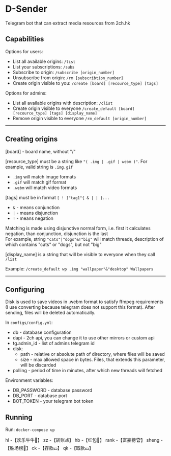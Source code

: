 # D-Sender

Telegram bot that can extract media resources from 2ch.hk

## Capabilities

Options for users:
* List all available origins: `/list`
* List your subscriptions: `/subs`
* Subscribe to origin: `/subscribe [origin_number]`
* Unsubscribe from origin: `/rm [subscribtion_number]`
* Create origin visible to you: `/create [board] [recource_type] [tags]`

Options for admins:
* List all available origins with description: `/clist`
* Create origin visible to everyone `/create_default [board] [recource_type] [tags] [display_name]`
* Remove origin visible to everyone `/rm_default [origin_number]`

---
## Creating origins

[board] - board name, without "/"

[resource_type] must be a string like `"( .img | .gif | webm )"`. For example, valid string is `.img.gif`
* `.img` will match image formats
* `.gif` will match gif format
* `.webm` will match video formats

[tags] must be in format `[ ! ]"tag1"{ & | | }...`
* `&` - means conjunction
* `|` - means disjunction
* `!` - means negation

Matching is made using disjunctive normal form, i.e. first it calculates negation, than conjunction, disjunction is the last\
For example, string `"cats"|"dogs"&!"big"` will match threads, description of which contains "cats" or "dogs", but not "big"

[display_name] is a string that will be visible to everyone when they call `/list`

Example: `/create_default wp .img "wallpaper"&"desktop" Wallpapers`

---
## Configuring

Disk is used to save videos in .webm format to satisfy ffmpeg requirements (I use converting because telegram does not support this format). After sending, files will be deleted automatically.

In `configs/config.yml`:
* db - database configuration
* dapi - 2ch api, you can change it to use other mirrors or custom api
* tg.admin_id - list of admins telegram id
* disk:
  * path - relative or absolute path of directory, where files will be saved
  * size - max allowed space in bytes. Files, that extends this parameter, will be discarded
* polling - period of time in minutes, after which new threads will fetched

Environment variables:
* DB_PASSWORD - database password
* DB_PORT - database port
* BOT_TOKEN - your telegram bot token

## Running

Run: `docker-compose up`



hl -【欢乐牛牛🎴】
zz -【转账💰】
hb -【红包🧧】
rank -【富豪榜🏆】
sheng -【胜场榜🚩】
ck -【存款💵】
qk -【取款💴】
